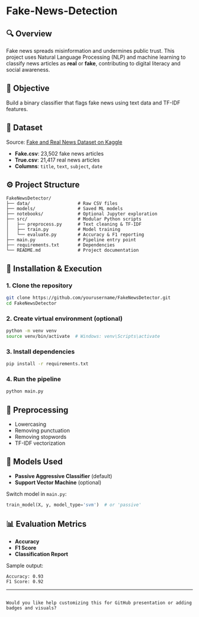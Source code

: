 # Fake-News-Detection

## 🔍 Overview
Fake news spreads misinformation and undermines public trust. This project uses Natural Language Processing (NLP) and machine learning to classify news articles as **real** or **fake**, contributing to digital literacy and social awareness.

## 🎯 Objective
Build a binary classifier that flags fake news using text data and TF-IDF features.

## 📁 Dataset
Source: [Fake and Real News Dataset on Kaggle](https://www.kaggle.com/datasets/clmentbisaillon/fake-and-real-news-dataset?resource=download)

- **Fake.csv**: 23,502 fake news articles  
- **True.csv**: 21,417 real news articles  
- **Columns**: `title`, `text`, `subject`, `date`

## ⚙️ Project Structure

```
FakeNewsDetector/
├── data/                  # Raw CSV files
├── models/                # Saved ML models
├── notebooks/             # Optional Jupyter exploration
├── src/                   # Modular Python scripts
│   ├── preprocess.py      # Text cleaning & TF-IDF
│   ├── train.py           # Model training
│   └── evaluate.py        # Accuracy & F1 reporting
├── main.py                # Pipeline entry point
├── requirements.txt       # Dependencies
└── README.md              # Project documentation
```

## 🧪 Installation & Execution

### 1. Clone the repository

```bash
git clone https://github.com/yourusername/FakeNewsDetector.git
cd FakeNewsDetector
```

### 2. Create virtual environment (optional)

```bash
python -m venv venv
source venv/bin/activate  # Windows: venv\Scripts\activate
```

### 3. Install dependencies

```bash
pip install -r requirements.txt
```

### 4. Run the pipeline

```bash
python main.py
```

## 🧼 Preprocessing

- Lowercasing
- Removing punctuation
- Removing stopwords
- TF-IDF vectorization

## 🧠 Models Used

- **Passive Aggressive Classifier** (default)
- **Support Vector Machine** (optional)

Switch model in `main.py`:
```python
train_model(X, y, model_type='svm')  # or 'passive'
```

## 📊 Evaluation Metrics

- **Accuracy**
- **F1 Score**
- **Classification Report**

Sample output:
```
Accuracy: 0.93
F1 Score: 0.92
```

---

```

Would you like help customizing this for GitHub presentation or adding badges and visuals?

